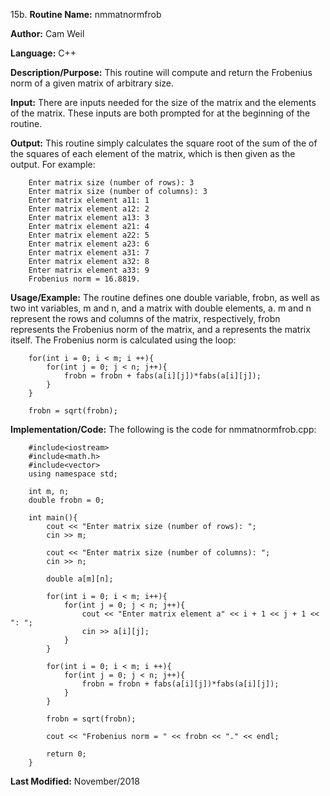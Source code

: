 15b. **Routine Name:**           nmmatnormfrob

   **Author:** Cam Weil

   **Language:** C++

   **Description/Purpose:** This routine will compute and return the Frobenius norm of a given matrix of arbitrary size.
   
   **Input:** There are inputs needed for the size of the matrix and the elements of the matrix. These inputs are both prompted for at the beginning of the routine.

   **Output:** This routine simply calculates the square root of the sum of the of the squares of each element of the matrix, which is then given as the output. For example:
 
        Enter matrix size (number of rows): 3
        Enter matrix size (number of columns): 3
        Enter matrix element a11: 1
        Enter matrix element a12: 2
        Enter matrix element a13: 3
        Enter matrix element a21: 4
        Enter matrix element a22: 5
        Enter matrix element a23: 6
        Enter matrix element a31: 7
        Enter matrix element a32: 8
        Enter matrix element a33: 9
        Frobenius norm = 16.8819.

   **Usage/Example:** The routine defines one double variable, frobn, as well as two int variables, m and n, and a matrix with double elements, a. m and n represent the rows and columns of the matrix, respectively, frobn represents the Frobenius norm of the matrix, and a represents the matrix itself. The Frobenius norm is calculated using the loop:
   
        for(int i = 0; i < m; i ++){
            for(int j = 0; j < n; j++){
                frobn = frobn + fabs(a[i][j])*fabs(a[i][j]);
            }
        }

        frobn = sqrt(frobn);

   **Implementation/Code:** The following is the code for nmmatnormfrob.cpp:

        #include<iostream>
        #include<math.h>
        #include<vector>
        using namespace std;

        int m, n;
        double frobn = 0;

        int main(){
            cout << "Enter matrix size (number of rows): ";
            cin >> m;

            cout << "Enter matrix size (number of columns): ";
            cin >> n;

            double a[m][n];

            for(int i = 0; i < m; i++){
                for(int j = 0; j < n; j++){
                    cout << "Enter matrix element a" << i + 1 << j + 1 << ": ";
                    cin >> a[i][j];
                }
            }

            for(int i = 0; i < m; i ++){
                for(int j = 0; j < n; j++){
                    frobn = frobn + fabs(a[i][j])*fabs(a[i][j]);
                }
            }

            frobn = sqrt(frobn);

            cout << "Frobenius norm = " << frobn << "." << endl;

            return 0;
        }

   **Last Modified:** November/2018
